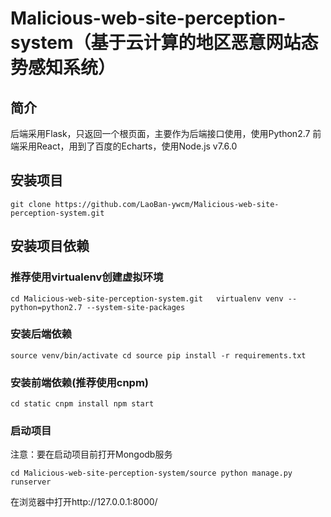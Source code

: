 # Malicious-web-site-perception-system（基于云计算的地区恶意网站态势感知系统）

## 简介

后端采用Flask，只返回一个根页面，主要作为后端接口使用，使用Python2.7
前端采用React，用到了百度的Echarts，使用Node.js v7.6.0

## 安装项目

`
    git clone https://github.com/LaoBan-ywcm/Malicious-web-site-perception-system.git
`

## 安装项目依赖

### 推荐使用virtualenv创建虚拟环境

`
    cd Malicious-web-site-perception-system.git  
    virtualenv venv --python=python2.7 --system-site-packages  
`

### 安装后端依赖

`
    source venv/bin/activate
    cd source
    pip install -r requirements.txt
`

### 安装前端依赖(推荐使用cnpm)

`
    cd static
    cnpm install
    npm start
`

### 启动项目

注意：要在启动项目前打开Mongodb服务

`
    cd Malicious-web-site-perception-system/source
    python manage.py runserver
`

在浏览器中打开http://127.0.0.1:8000/

